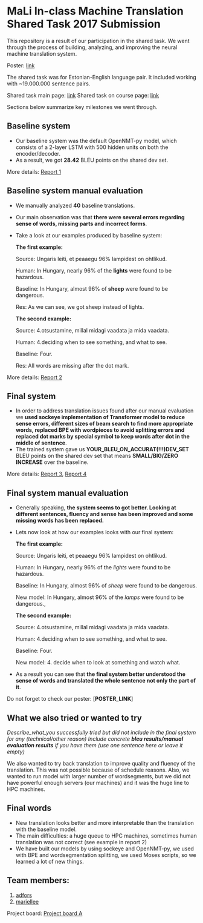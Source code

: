 # __MaLi__ In-class Machine Translation Shared Task 2017 Submission
This repository is a result of our participation in the shared task.
We went through the process of building, analyzing, and improving the neural machine translation system.

Poster: [link]()

The shared task was for Estonian-English language pair.
It included working with ~19.000.000 sentence pairs.

Shared task main page: [link](https://github.com/mt2017-tartu-shared-task)
Shared task on course page: [link](https://courses.cs.ut.ee/2017/MT/fall/Main/SharedTask)

Sections below summarize key milestones we went through.

##  Baseline system
- Our baseline system was the default OpenNMT-py model, which consists of a 2-layer LSTM with 500 hidden units on both the encoder/decoder.
- As a result, we got __28.42__ BLEU points on the shared dev set.

More details: [Report 1](https://github.com/mt2017-tartu-shared-task/nmt-system-A/blob/master/reports/Report1_MaLi.md)

## Baseline system manual evaluation
- We manually analyzed __40__ baseline translations.
- Our main observation was that __there were several errors regarding sense of words, missing parts and incorrect forms__.
- Take a look at our examples produced by baseline system:

    __The first example:__

    Source: Ungaris leiti, et peaaegu 96% lampidest on ohtlikud.

    Human: In Hungary, nearly 96% of the __lights__ were found to be hazardous.

    Baseline: In Hungary, almost 96% of __sheep__ were found to be dangerous.

    Res: As we can see, we got sheep instead of lights.

    __The second example:__

    Source: 4.otsustamine, millal midagi vaadata ja mida vaadata.

    Human: 4.deciding when to see something, and what to see.

    Baseline: Four.

    Res: All words are missing after the dot mark.


More details: [Report 2](https://github.com/mt2017-tartu-shared-task/nmt-system-A/blob/master/reports/Report2_MaLi.md)

## Final system
- In order to address translation issues found after our manual evaluation we __used sockeye implementation of Transformer model to reduce sense errors, different sizes of beam search to find more appropriate words, replaced BPE with wordpieces to avoid splitting errors and replaced dot marks by special symbol to keep words after dot in the middle of sentence__.
- The trained system gave us __YOUR_BLEU_ON_ACCURAT(!!!)DEV_SET__ BLEU points on the shared dev set that means __SMALL/BIG/ZERO INCREASE__ over the baseline.

More details: [Report 3](https://github.com/mt2017-tartu-shared-task/nmt-system-A/blob/master/reports/Report3_MaLi.md), [Report 4](https://github.com/mt2017-tartu-shared-task/nmt-system-A/blob/master/reports/Report4_MaLi.md)

## Final system manual evaluation
- Generally speaking, __the system seems to got better. Looking at different sentences, fluency and sense has been improved and some missing words has been replaced.__
- Lets now look at how our examples looks with our final system:

    __The first example:__

    Source: Ungaris leiti, et peaaegu 96% lampidest on ohtlikud.

    Human: In Hungary, nearly 96% of the _lights_ were found to be hazardous.

    Baseline: In Hungary, almost 96% of _sheep_ were found to be dangerous.

    New model: In Hungary, almost 96% of the _lamps_ were found to be dangerous.,


    __The second example:__

    Source: 4.otsustamine, millal midagi vaadata ja mida vaadata.

    Human: 4.deciding when to see something, and what to see.

    Baseline: Four.

    New model: 4. decide when to look at something and watch what.


- As a result you can see that __the final system better understood the sense of words and translated the whole sentence not only the part of it__.

Do not forget to check our poster: [__POSTER_LINK__]

## What we also tried or wanted to try
*Describe_what_you successfully tried but did not include in the final system for any (technical/other reason)
Include concrete __bleu results/manual evaluation results__ if you have them (use one sentence here or leave it empty)*

We also wanted to try back translation to improve quality and fluency of the translation. This was not possible because of schedule reasons. Also, we wanted to run model with larger number of wordsegments, but we did not have powerful enough servers (our machines) and it was the huge line to HPC machines.


## Final words
- New translation looks better and more interpretable than the translation with the baseline model.
- The main difficulties: a huge queue to HPC machines, sometimes human translation was not correct (see example in report 2)
- We have built our models by using sockeye and OpenNMT-py, we used with BPE and wordsegmentation splitting, we used Moses scripts, so we learned a lot of new things.


## Team members:
1. [adfors](https://github.com/adfors)
2. [mariellee](https://github.com/mariellee)

Project board: [Project board A](https://github.com/mt2017-tartu-shared-task/nmt-system-A/projects/1)

